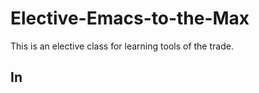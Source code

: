 Elective-Emacs-to-the-Max
=========================

This is an elective class for learning tools of the trade.


## In 
